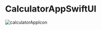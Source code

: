 # CalculatorAppSwiftUI

![calculatorAppIcon](https://github.com/alicantarim/CalculatorAppSwiftUI/assets/92791015/ffeba8e5-29ee-4c4d-a8c9-fd82f76f6c3e)
